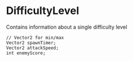 # DifficultyLevel
Contains information about a single difficulty level

````
// Vector2 for min/max
Vector2 spawnTimer;
Vector2 attackSpeed;
int enemyScore;
````
